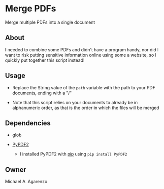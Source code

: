 # Merge PDFs

Merge multiple PDFs into a single document

## About

I needed to combine some PDFs and didn't have a program handy, nor did I want to risk putting sensitive information online using some a website, so I quickly put together this script instead!

## Usage

* Replace the String value of the `path` variable with the path to your PDF documents, ending with a "/"

* Note that this script relies on your documents to already be in alphanumeric order, as that is the order in which the files will be merged

## Dependencies

* [glob](https://docs.python.org/3/library/glob.html)

* [PyPDF2](https://github.com/mstamy2/PyPDF2)

  * I installed PyPDF2 with [pip](https://pypi.org/project/pip/) using `pip install PyPDF2`

## Owner

Michael A. Agarenzo

